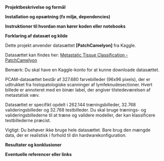
**Projektbeskrivelse og formål**


**Installation og opsætning (fx miljø, dependencies)**

**Instruktioner til hvordan man kører koden eller notebooks**

**Forklaring af datasæt og kilde**

Dette projekt anvender datasættet **[PatchCamelyon]** fra Kaggle.

Datasættet kan findes her: [Metastatic Tissue Classification - PatchCamelyon](https://www.kaggle.com/datasets/andrewmvd/metastatic-tissue-classification-patchcamelyon)

Bemærk: Du skal have en Kaggle-konto for at kunne downloade datasættet.

PCAM-datasættet består af 327.680 farvebilleder (96x96 pixels), der er udtrukket fra histopatologiske scanninger af lymfeknudesectioner. Hvert billede er annoteret med en binær label, der angiver tilstedeværelsen af metastatisk væv.

Datasættet er specifikt opdelt i 262.144 træningsbilleder, 32.768 valideringsbilleder og 32.768 testbilleder. Du skal bruge trænings- og valideringsbillederne til at træne og validere modeller, der kan klassificere testbillederne præcist.

Vigtigt: Du behøver ikke bruge hele datasættet. Bare brug den mængde data, der er realistisk i forhold til din hardwarekonfiguration.

**Resultater og konklusioner**

**Eventuelle referencer eller links**